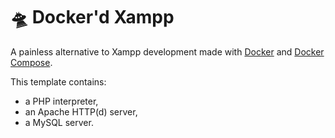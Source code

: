 # 🛸 Docker'd Xampp

A painless alternative to Xampp development made with [Docker](https://github.com/docker) and [Docker Compose](https://github.com/docker/compose).

This template contains:

- a PHP interpreter,
- an Apache HTTP(d) server,
- a MySQL server.

